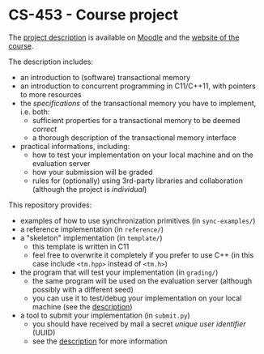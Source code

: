 # CS-453 - Course project

The [project description](https://dcl.epfl.ch/site/_media/education/ca-project.pdf) is available on [Moodle](https://moodle.epfl.ch/course/view.php?id=14334) and the [website of the course](https://dcl.epfl.ch/site/education/ca_2021).

The description includes:
* an introduction to (software) transactional memory
* an introduction to concurrent programming in C11/C++11, with pointers to more resources
* the _specifications_ of the transactional memory you have to implement, i.e. both:
  * sufficient properties for a transactional memory to be deemed _correct_
  * a thorough description of the transactional memory interface
* practical informations, including:
  * how to test your implementation on your local machine and on the evaluation server
  * how your submission will be graded
  * rules for (optionally) using 3rd-party libraries and collaboration (although the project is _individual_)

This repository provides:
* examples of how to use synchronization primitives (in `sync-examples/`)
* a reference implementation (in `reference/`)
* a "skeleton" implementation (in `template/`)
  * this template is written in C11
  * feel free to overwrite it completely if you prefer to use C++ (in this case include `<tm.hpp>` instead of `<tm.h>`)
* the program that will test your implementation (in `grading/`)
  * the same program will be used on the evaluation server (although possibly with a different seed)
  * you can use it to test/debug your implementation on your local machine (see the [description](https://dcl.epfl.ch/site/_media/education/ca-project.pdf))
* a tool to submit your implementation (in `submit.py`)
  * you should have received by mail a secret _unique user identifier_ (UUID)
  * see the [description](https://dcl.epfl.ch/site/_media/education/ca-project.pdf) for more information
